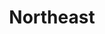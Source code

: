 ---
layout: default
title: Northeast
desc: "Discover the resorts that skiers and riders are most passionate about in North America."
section_id: family
resions: north-east
---